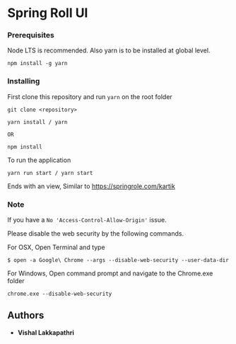 # Spring Roll UI


### Prerequisites

Node LTS is recommended. Also yarn is to be installed at global level.

```
npm install -g yarn
```

### Installing

First clone this repository and run `yarn` on the root folder

```
git clone <repository>

yarn install / yarn

OR

npm install

```

To run the application

```
yarn run start / yarn start
```

Ends with an view, Similar to <https://springrole.com/kartik>

### Note

If you have a `No 'Access-Control-Allow-Origin'` issue.

Please disable the web security by the following commands.

For OSX, Open Terminal and type

```$ open -a Google\ Chrome --args --disable-web-security --user-data-dir```

For Windows, Open command prompt and navigate to the Chrome.exe folder

```chrome.exe --disable-web-security```

## Authors

* **Vishal Lakkapathri**
